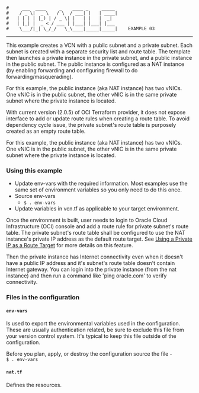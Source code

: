     #     ___  ____     _    ____ _     _____
    #    / _ \|  _ \   / \  / ___| |   | ____|
    #   | | | | |_) | / _ \| |   | |   |  _|
    #   | |_| |  _ < / ___ | |___| |___| |___
    #    \___/|_| \_/_/   \_\____|_____|_____|    EXAMPLE 03
***
This example creates a VCN with a public subnet and a private subnet. Each subnet is created with a separate security list and route table. The template then launches a private instance in the private subnet, and a public instance in the public subnet. 
The public instance is configured as a NAT instance (by enabling forwarding and configuring firewall to do forwarding/masquerading).

For this example, the public instance (aka NAT instance) has two vNICs. One vNIC is in the public subnet, the other vNIC is in the same private subnet where the private instance is located.  

With current version (2.0.5) of OCI Terraform provider, it does not expose interface to add or update route rules when creating a route table.  To avoid dependency cycle issue,  the private subnet's route table is purposely created as an empty route table.  

For this example, the public instance (aka NAT instance) has two vNICs. One vNIC is in the public subnet, the other vNIC is in the same private subnet where the private instance is located.  

### Using this example
* Update env-vars with the required information. Most examples use the same set of environment variables so you only need to do this once.
* Source env-vars
  * `$ . env-vars`
* Update variables in vcn.tf as applicable to your target environment.

Once the environment is built, user needs to login to Oracle Cloud Infrastructure (OCI) console and add a route rule for private subnet's route table. The private subnet's route table shall be configured to use the NAT instance's private IP address as the default route target. See [Using a Private IP as a Route Target](https://docs.us-phoenix-1.oraclecloud.com/Content/Network/Tasks/managingroutetables.htm#privateip) for more details on this feature.

Then the private instance has Internet connectivity even when it doesn't have a public IP address and it's subnet's route table doesn't contain Internet gateway. You can login into the private instance (from the nat instance) and then run a command like 'ping oracle.com' to verify connectivity.

### Files in the configuration

#### `env-vars`
Is used to export the environmental variables used in the configuration. These are usually authentication related, be sure to exclude this file from your version control system. It's typical to keep this file outside of the configuration.

Before you plan, apply, or destroy the configuration source the file -  
`$ . env-vars`

#### `nat.tf`
Defines the resources. 

